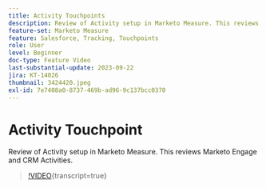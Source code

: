 ```yaml
---
title: Activity Touchpoints
description: Review of Activity setup in Marketo Measure. This reviews Marketo Engage and CRM Activities.
feature-set: Marketo Measure
feature: Salesforce, Tracking, Touchpoints
role: User
level: Beginner
doc-type: Feature Video
last-substantial-update: 2023-09-22
jira: KT-14026
thumbnail: 3424420.jpeg
exl-id: 7e7408a0-8737-469b-ad96-9c137bcc0370
---
```

# Activity Touchpoint

Review of Activity setup in Marketo Measure. This reviews Marketo Engage and CRM Activities.

>[!VIDEO](https://video.tv.adobe.com/v/3424420/?learn=on){transcript=true}
